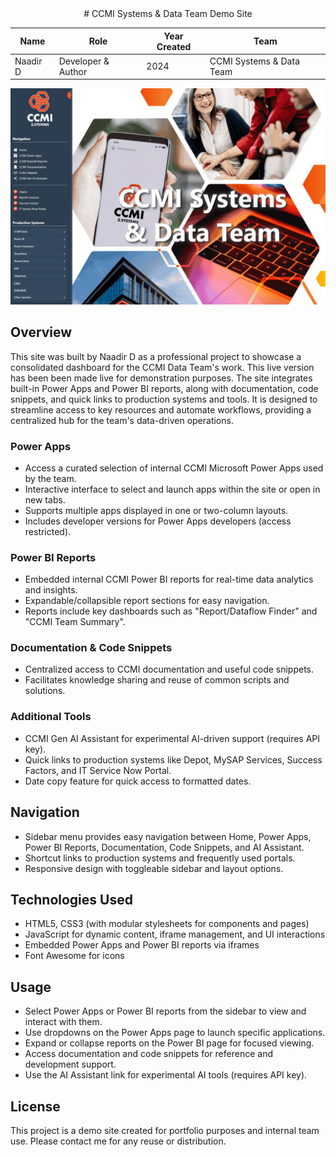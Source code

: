 <div align="center">
  # CCMI Systems & Data Team Demo Site

| Name      | Role                  | Year Created | Team                  |
|-----------|-----------------------|--------------|-----------------------|
| Naadir D  | Developer & Author     | 2024         | CCMI Systems & Data Team |

![Demo Screenshot](images/demoscreen.jpg)

</div>

## Overview
This site was built by Naadir D as a professional project to showcase a consolidated dashboard for the CCMI Data Team's work. This live version has been been made live for demonstration purposes. The site integrates built-in Power Apps and Power BI reports, along with documentation, code snippets, and quick links to production systems and tools. It is designed to streamline access to key resources and automate workflows, providing a centralized hub for the team's data-driven operations.


### Power Apps
- Access a curated selection of internal CCMI Microsoft Power Apps used by the team.
- Interactive interface to select and launch apps within the site or open in new tabs.
- Supports multiple apps displayed in one or two-column layouts.
- Includes developer versions for Power Apps developers (access restricted).

### Power BI Reports
- Embedded internal CCMI Power BI reports for real-time data analytics and insights.
- Expandable/collapsible report sections for easy navigation.
- Reports include key dashboards such as "Report/Dataflow Finder" and "CCMI Team Summary".

### Documentation & Code Snippets
- Centralized access to CCMI documentation and useful code snippets.
- Facilitates knowledge sharing and reuse of common scripts and solutions.

### Additional Tools
- CCMI Gen AI Assistant for experimental AI-driven support (requires API key).
- Quick links to production systems like Depot, MySAP Services, Success Factors, and IT Service Now Portal.
- Date copy feature for quick access to formatted dates.

## Navigation
- Sidebar menu provides easy navigation between Home, Power Apps, Power BI Reports, Documentation, Code Snippets, and AI Assistant.
- Shortcut links to production systems and frequently used portals.
- Responsive design with toggleable sidebar and layout options.

## Technologies Used
- HTML5, CSS3 (with modular stylesheets for components and pages)
- JavaScript for dynamic content, iframe management, and UI interactions
- Embedded Power Apps and Power BI reports via iframes
- Font Awesome for icons

## Usage
- Select Power Apps or Power BI reports from the sidebar to view and interact with them.
- Use dropdowns on the Power Apps page to launch specific applications.
- Expand or collapse reports on the Power BI page for focused viewing.
- Access documentation and code snippets for reference and development support.
- Use the AI Assistant link for experimental AI tools (requires API key).

## License
This project is a demo site created for portfolio purposes and internal team use. Please contact me for any reuse or distribution.

